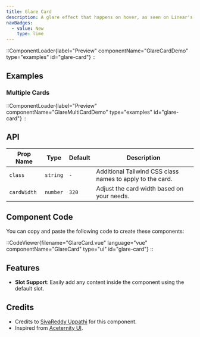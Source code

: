 ```yaml
---
title: Glare Card
description: A glare effect that happens on hover, as seen on Linear's website.
navBadges:
  - value: New
    type: lime
---
```


::ComponentLoader{label="Preview" componentName="GlareCardDemo" type="examples" id="glare-card"}
::

## Examples

### Multiple Cards

::ComponentLoader{label="Preview" componentName="GlareMultiCardDemo" type="examples" id="glare-card"}
::

## API

| Prop Name   | Type     | Default | Description                                               |
| ----------- | -------- | ------- | --------------------------------------------------------- |
| `class`     | `string` | `-`     | Additional Tailwind CSS class names to apply to the card. |
| `cardWidth` | `number` | `320`   | Adjust the card width based on your needs.                |

## Component Code

You can copy and paste the following code to create these components:

::CodeViewer{filename="GlareCard.vue" language="vue" componentName="GlareCard" type="ui" id="glare-card"}
::

## Features

- **Slot Support**: Easily add any content inside the component using the default slot.

## Credits

- Credits to [SivaReddy Uppathi](https://github.com/sivareddyuppathi) for this component.
- Inspired from [Aceternity UI](https://ui.aceternity.com/components/glare-card).
